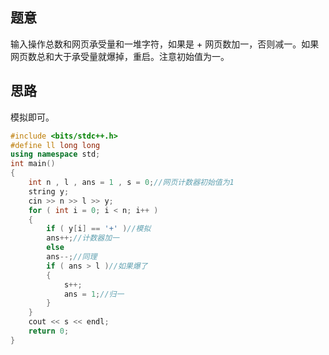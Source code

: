 ## **题意**
输入操作总数和网页承受量和一堆字符，如果是 + 网页数加一，否则减一。如果网页数总和大于承受量就爆掉，重启。注意初始值为一。
## **思路**
模拟即可。
```cpp
#include <bits/stdc++.h>
#define ll long long
using namespace std;
int main()
{
	int n , l , ans = 1 , s = 0;//网页计数器初始值为1
	string y;
	cin >> n >> l >> y;
	for ( int i = 0; i < n; i++ )
	{
		if ( y[i] == '+' )//模拟
		ans++;//计数器加一
		else
		ans--;//同理
		if ( ans > l )//如果爆了
		{
			s++;
			ans = 1;//归一
		}
	}
	cout << s << endl;
	return 0;
}
```
